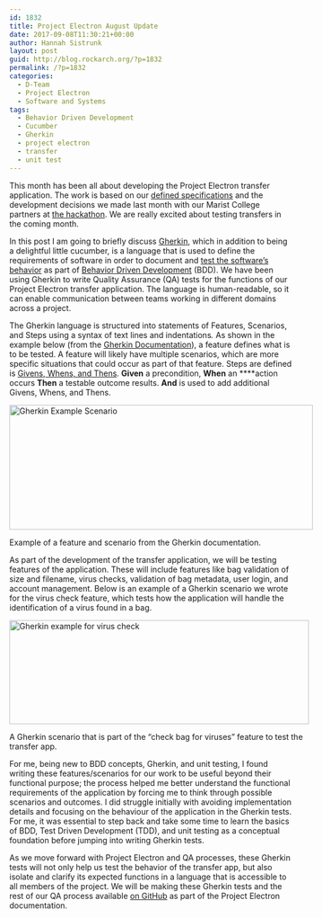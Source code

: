 ```yaml
---
id: 1832
title: Project Electron August Update
date: 2017-09-08T11:30:21+00:00
author: Hannah Sistrunk
layout: post
guid: http://blog.rockarch.org/?p=1832
permalink: /?p=1832
categories:
  - D-Team
  - Project Electron
  - Software and Systems
tags:
  - Behavior Driven Development
  - Cucumber
  - Gherkin
  - project electron
  - transfer
  - unit test
---
```

<span style="font-weight: 400;">This month has been all about developing the Project Electron transfer application. The work is based on our </span><a href="https://github.com/RockefellerArchiveCenter/project_electron/tree/master/transfer" target="_blank" rel="noopener"><span style="font-weight: 400;">defined specifications</span></a> <span style="font-weight: 400;">and the development decisions we made last month with our Marist College partners at </span><a href="http://blog.rockarch.org/?p=1815" target="_blank" rel="noopener"><span style="font-weight: 400;">the hackathon</span></a><span style="font-weight: 400;">. We are really excited about testing transfers in the coming month.</span>

<span style="font-weight: 400;">In this post I am going to briefly discuss </span><a href="https://github.com/cucumber/cucumber/wiki/Gherkin" target="_blank" rel="noopener"><span style="font-weight: 400;">Gherkin</span></a><span style="font-weight: 400;">, which in addition to being a delightful little cucumber, is a language that is used to define the requirements of software in order to document and </span><a href="https://cucumber.io/" target="_blank" rel="noopener"><span style="font-weight: 400;">test the software’s behavior</span></a> <span style="font-weight: 400;">as part of </span><a href="https://www.agilealliance.org/glossary/bdd/#q=~(filters~(postType~(~'page~'post~'aa_book~'aa_event_session~'aa_experience_report~'aa_glossary~'aa_research_paper~'aa_video)~tags~(~'bdd))~searchTerm~'~sort~false~sortDirection~'asc~page~1)" target="_blank" rel="noopener"><span style="font-weight: 400;">Behavior Driven Development</span></a> <span style="font-weight: 400;">(BDD). We have been using Gherkin to write Quality Assurance (QA) tests for the functions of our Project Electron transfer application. The language is human-readable, so it can enable communication between teams working in different domains across a project.</span>

<!--more-->

<span style="font-weight: 400;">The Gherkin language is structured into statements of Features, Scenarios, and Steps using a syntax of text lines and indentations</span>_<span style="font-weight: 400;">. </span>_<span style="font-weight: 400;">As shown in the example below (from the <a href="https://github.com/cucumber/cucumber/wiki/Feature-Introduction" target="_blank" rel="noopener">Gherkin Documentation</a>), a feature defines what is to be tested. A feature will likely have multiple scenarios, which are more specific situations that could occur as part of that feature. Steps are defined is </span><a href="https://github.com/cucumber/cucumber/wiki/Given-When-Then" target="_blank" rel="noopener"><span style="font-weight: 400;">Givens, Whens, and Thens</span></a><span style="font-weight: 400;">. </span>**Given** <span style="font-weight: 400;">a precondition, </span>**When** an ****<span style="font-weight: 400;">action occurs </span>**Then** <span style="font-weight: 400;">a testable outcome results. </span>**And** <span style="font-weight: 400;">is used to add additional Givens, Whens, and Thens.</span>

<div id="attachment_1834" style="width: 551px" class="wp-caption alignnone">
  <a href="http://blog.rockarch.org/wp-content/uploads/2017/09/PEAug2017_GherkinExample1.png"><img class="size-full wp-image-1834" src="http://blog.rockarch.org/wp-content/uploads/2017/09/PEAug2017_GherkinExample1.png" alt="Gherkin Example Scenario" width="541" height="222" srcset="http://blog.rockarch.org/wp-content/uploads/2017/09/PEAug2017_GherkinExample1.png 541w, http://blog.rockarch.org/wp-content/uploads/2017/09/PEAug2017_GherkinExample1-300x123.png 300w, http://blog.rockarch.org/wp-content/uploads/2017/09/PEAug2017_GherkinExample1-500x205.png 500w" sizes="(max-width: 541px) 100vw, 541px" /></a>
  
  <p class="wp-caption-text">
    Example of a feature and scenario from the Gherkin documentation.
  </p>
</div>

<span style="font-weight: 400;">As part of the development of the transfer application, we will be testing features of the application. These will include features like bag validation of size and filename, virus checks, validation of bag metadata, user login, and account management. Below is an example of a Gherkin scenario we wrote for the virus check feature, which tests how the application will handle the identification of a virus found in a bag. </span>

<div id="attachment_1836" style="width: 544px" class="wp-caption alignnone">
  <a href="http://blog.rockarch.org/wp-content/uploads/2017/09/PEAug2017_GherkinExample2.png"><img class="size-full wp-image-1836" src="http://blog.rockarch.org/wp-content/uploads/2017/09/PEAug2017_GherkinExample2.png" alt="Gherkin example for virus check" width="534" height="185" srcset="http://blog.rockarch.org/wp-content/uploads/2017/09/PEAug2017_GherkinExample2.png 534w, http://blog.rockarch.org/wp-content/uploads/2017/09/PEAug2017_GherkinExample2-300x104.png 300w, http://blog.rockarch.org/wp-content/uploads/2017/09/PEAug2017_GherkinExample2-500x173.png 500w" sizes="(max-width: 534px) 100vw, 534px" /></a>
  
  <p class="wp-caption-text">
    A Gherkin scenario that is part of the “check bag for viruses” feature to test the transfer app.
  </p>
</div>

<span style="font-weight: 400;">For me, being new to BDD concepts, Gherkin, and unit testing, I found writing these features/scenarios for our work to be useful beyond their functional purpose; the process helped me better understand the functional requirements of the application by forcing me to think through possible scenarios and outcomes. I did struggle initially with avoiding implementation details and focusing on the behaviour of the application in the Gherkin tests. For me, it was essential to step back and take some time to learn the basics of BDD, Test Driven Development (TDD), and unit testing as a conceptual foundation before jumping into writing Gherkin tests. </span>

<span style="font-weight: 400;">As we move forward with Project Electron and QA processes, these Gherkin tests will not only help us test the behavior of the transfer app, but also isolate and clarify its expected functions in a language that is accessible to all members of the project. We will be making these Gherkin tests and the rest of our QA process available </span><a href="https://github.com/RockefellerArchiveCenter/project_electron_transfer" target="_blank" rel="noopener"><span style="font-weight: 400;">on GitHub</span></a> <span style="font-weight: 400;">as part of the Project Electron documentation.</span>